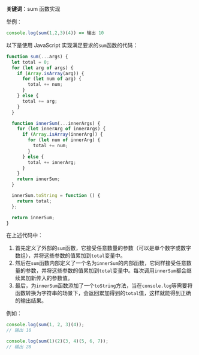 **关键词**：sum 函数实现

举例：

```js
console.log(sum(1,2,3)(4)) => 输出 10
```

以下是使用 JavaScript 实现满足要求的`sum`函数的代码：

```javascript
function sum(...args) {
  let total = 0;
  for (let arg of args) {
    if (Array.isArray(arg)) {
      for (let num of arg) {
        total += num;
      }
    } else {
      total += arg;
    }
  }

  function innerSum(...innerArgs) {
    for (let innerArg of innerArgs) {
      if (Array.isArray(innerArg)) {
        for (let num of innerArg) {
          total += num;
        }
      } else {
        total += innerArg;
      }
    }
    return innerSum;
  }

  innerSum.toString = function () {
    return total;
  };

  return innerSum;
}
```

在上述代码中：

1. 首先定义了外部的`sum`函数，它接受任意数量的参数（可以是单个数字或数字数组），并将这些参数的值累加到`total`变量中。
2. 然后在`sum`函数内部定义了一个名为`innerSum`的内部函数，它同样接受任意数量的参数，并将这些参数的值累加到`total`变量中。每次调用`innerSum`都会继续累加新传入的参数值。
3. 最后，为`innerSum`函数添加了一个`toString`方法，当在`console.log`等需要将函数转换为字符串的场景下，会返回累加得到的`total`值，这样就能得到正确的输出结果。

例如：

```javascript
console.log(sum(1, 2, 3)(4));
// 输出 10

console.log(sum(1)(2)(3, 4)(5, 6, 7));
// 输出 28
```
